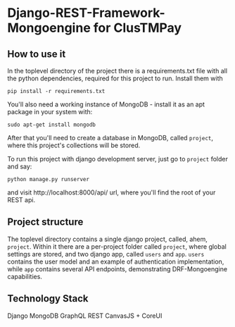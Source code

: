 Django-REST-Framework-Mongoengine for ClusTMPay
===============================================

How to use it
-------------

In the toplevel directory of the project there is a requirements.txt file with all the python dependencies, required for this project to run. Install them with

`pip install -r requirements.txt`

You'll also need a working instance of MongoDB - install it as an apt package in your system with:

`sudo apt-get install mongodb`

After that you'll need to create a database in MongoDB, called `project`, where this project's collections will be stored.

To run this project with django development server, just go to `project` folder and say:

`python manage.py runserver`

and visit http://localhost:8000/api/ url, where you'll find the root of your REST api.


Project structure
-----------------

The toplevel directory contains a single django project, called, ahem, `project`. Within it there are a per-project folder called `project`, where global settings are stored, and two django app, called `users` and `app`. `users` contains the user model and an example of authentication implementation, while `app` contains several API endpoints, demonstrating DRF-Mongoengine capabilities.

Technology Stack
----------------
Django
MongoDB
GraphQL
REST
CanvasJS + CoreUI



